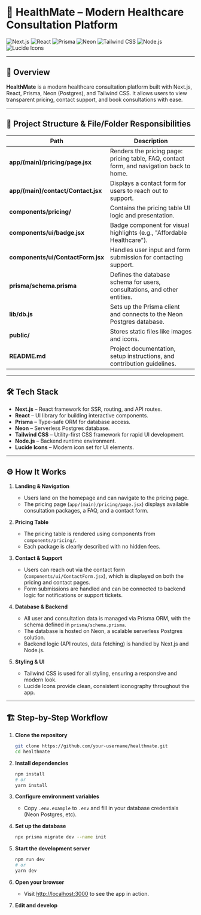 
# 🏥 HealthMate – Modern Healthcare Consultation Platform

![Next.js](https://img.shields.io/badge/Next.js-000?logo=nextdotjs&logoColor=white)
![React](https://img.shields.io/badge/React-20232a?logo=react&logoColor=61dafb)
![Prisma](https://img.shields.io/badge/Prisma-2D3748?logo=prisma&logoColor=white)
![Neon](https://img.shields.io/badge/Neon-008cff?logo=postgresql&logoColor=white)
![Tailwind CSS](https://img.shields.io/badge/Tailwind_CSS-38bdf8?logo=tailwindcss&logoColor=white)
![Node.js](https://img.shields.io/badge/Node.js-339933?logo=node.js&logoColor=white)
![Lucide Icons](https://img.shields.io/badge/Lucide-000?logo=lucide&logoColor=white)

---

## 🚀 Overview

**HealthMate** is a modern healthcare consultation platform built with Next.js, React, Prisma, Neon (Postgres), and Tailwind CSS. It allows users to view transparent pricing, contact support, and book consultations with ease.

---

## 📁 Project Structure & File/Folder Responsibilities

| Path                                      | Description                                                                                   |
|--------------------------------------------|-----------------------------------------------------------------------------------------------|
| **app/(main)/pricing/page.jsx**            | Renders the pricing page: pricing table, FAQ, contact form, and navigation back to home.      |
| **app/(main)/contact/Contact.jsx**         | Displays a contact form for users to reach out to support.                                    |
| **components/pricing/**                    | Contains the pricing table UI logic and presentation.                                         |
| **components/ui/badge.jsx**                | Badge component for visual highlights (e.g., "Affordable Healthcare").                        |
| **components/ui/ContactForm.jsx**          | Handles user input and form submission for contacting support.                                |
| **prisma/schema.prisma**                   | Defines the database schema for users, consultations, and other entities.                     |
| **lib/db.js**                             | Sets up the Prisma client and connects to the Neon Postgres database.                         |
| **public/**                               | Stores static files like images and icons.                                                    |
| **README.md**                             | Project documentation, setup instructions, and contribution guidelines.                       |

---

## 🛠️ Tech Stack

- **Next.js** – React framework for SSR, routing, and API routes.
- **React** – UI library for building interactive components.
- **Prisma** – Type-safe ORM for database access.
- **Neon** – Serverless Postgres database.
- **Tailwind CSS** – Utility-first CSS framework for rapid UI development.
- **Node.js** – Backend runtime environment.
- **Lucide Icons** – Modern icon set for UI elements.

---

## ⚙️ How It Works

1. **Landing & Navigation**
   - Users land on the homepage and can navigate to the pricing page.
   - The pricing page (`app/(main)/pricing/page.jsx`) displays available consultation packages, a FAQ, and a contact form.

2. **Pricing Table**
   - The pricing table is rendered using components from `components/pricing/`.
   - Each package is clearly described with no hidden fees.

3. **Contact & Support**
   - Users can reach out via the contact form (`components/ui/ContactForm.jsx`), which is displayed on both the pricing and contact pages.
   - Form submissions are handled and can be connected to backend logic for notifications or support tickets.

4. **Database & Backend**
   - All user and consultation data is managed via Prisma ORM, with the schema defined in `prisma/schema.prisma`.
   - The database is hosted on Neon, a scalable serverless Postgres solution.
   - Backend logic (API routes, data fetching) is handled by Next.js and Node.js.

5. **Styling & UI**
   - Tailwind CSS is used for all styling, ensuring a responsive and modern look.
   - Lucide Icons provide clean, consistent iconography throughout the app.

---

## 🏗️ Step-by-Step Workflow

1. **Clone the repository**
   ```bash
   git clone https://github.com/your-username/healthmate.git
   cd healthmate
   ```

2. **Install dependencies**
   ```bash
   npm install
   # or
   yarn install
   ```

3. **Configure environment variables**
   - Copy `.env.example` to `.env` and fill in your database credentials (Neon Postgres, etc).

4. **Set up the database**
   ```bash
   npx prisma migrate dev --name init
   ```

5. **Start the development server**
   ```bash
   npm run dev
   # or
   yarn dev
   ```

6. **Open your browser**
   - Visit [http://localhost:3000](http://localhost:3000) to see the app in action.

7. **Edit and develop**

